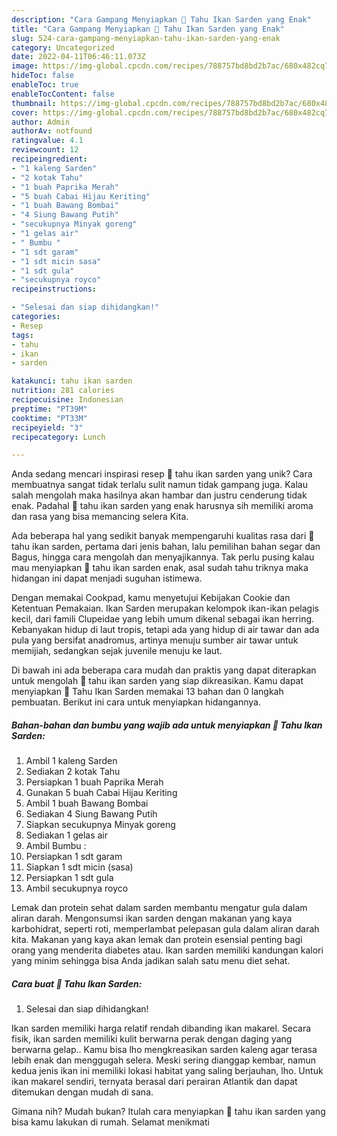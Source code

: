 ```yaml
---
description: "Cara Gampang Menyiapkan 💐 Tahu Ikan Sarden yang Enak"
title: "Cara Gampang Menyiapkan 💐 Tahu Ikan Sarden yang Enak"
slug: 524-cara-gampang-menyiapkan-tahu-ikan-sarden-yang-enak
category: Uncategorized
date: 2022-04-11T06:46:11.073Z
image: https://img-global.cpcdn.com/recipes/788757bd8bd2b7ac/680x482cq70/tahu-ikan-sarden-foto-resep-utama.jpg
hideToc: false
enableToc: true
enableTocContent: false
thumbnail: https://img-global.cpcdn.com/recipes/788757bd8bd2b7ac/680x482cq70/tahu-ikan-sarden-foto-resep-utama.jpg
cover: https://img-global.cpcdn.com/recipes/788757bd8bd2b7ac/680x482cq70/tahu-ikan-sarden-foto-resep-utama.jpg
author: Admin
authorAv: notfound
ratingvalue: 4.1
reviewcount: 12
recipeingredient:
- "1 kaleng Sarden"
- "2 kotak Tahu"
- "1 buah Paprika Merah"
- "5 buah Cabai Hijau Keriting"
- "1 buah Bawang Bombai"
- "4 Siung Bawang Putih"
- "secukupnya Minyak goreng"
- "1 gelas air"
- " Bumbu "
- "1 sdt garam"
- "1 sdt micin sasa"
- "1 sdt gula"
- "secukupnya royco"
recipeinstructions:

- "Selesai dan siap dihidangkan!"
categories:
- Resep
tags:
- tahu
- ikan
- sarden

katakunci: tahu ikan sarden 
nutrition: 281 calories
recipecuisine: Indonesian
preptime: "PT39M"
cooktime: "PT33M"
recipeyield: "3"
recipecategory: Lunch

---
```





Anda sedang mencari inspirasi resep 💐 tahu ikan sarden yang unik? Cara membuatnya sangat tidak terlalu sulit namun tidak gampang juga. Kalau salah mengolah maka hasilnya akan hambar dan justru cenderung tidak enak. Padahal 💐 tahu ikan sarden yang enak harusnya sih memiliki aroma dan rasa yang bisa memancing selera Kita.





Ada beberapa hal yang sedikit banyak mempengaruhi kualitas rasa dari 💐 tahu ikan sarden, pertama dari jenis bahan, lalu pemilihan bahan segar dan Bagus, hingga cara mengolah dan menyajikannya. Tak perlu pusing kalau mau menyiapkan 💐 tahu ikan sarden enak,      asal sudah tahu triknya maka hidangan ini dapat menjadi suguhan istimewa.














Dengan memakai Cookpad, kamu menyetujui Kebijakan Cookie dan Ketentuan Pemakaian. Ikan Sarden merupakan kelompok ikan-ikan pelagis kecil, dari famili Clupeidae yang lebih umum dikenal sebagai ikan herring. Kebanyakan hidup di laut tropis, tetapi ada yang hidup di air tawar dan ada pula yang bersifat anadromus, artinya menuju sumber air tawar untuk memijiah, sedangkan sejak juvenile menuju ke laut.






Di bawah ini ada beberapa cara mudah dan praktis yang dapat diterapkan untuk mengolah 💐 tahu ikan sarden yang siap dikreasikan. Kamu dapat menyiapkan 💐 Tahu Ikan Sarden memakai 13 bahan dan 0 langkah pembuatan. Berikut ini cara untuk menyiapkan hidangannya.

<!--inarticleads1-->

##### Bahan-bahan dan bumbu yang wajib ada untuk menyiapkan 💐 Tahu Ikan Sarden:

1. Ambil 1 kaleng Sarden
1. Sediakan 2 kotak Tahu
1. Persiapkan 1 buah Paprika Merah
1. Gunakan 5 buah Cabai Hijau Keriting
1. Ambil 1 buah Bawang Bombai
1. Sediakan 4 Siung Bawang Putih
1. Siapkan secukupnya Minyak goreng
1. Sediakan 1 gelas air
1. Ambil  Bumbu :
1. Persiapkan 1 sdt garam
1. Siapkan 1 sdt micin (sasa)
1. Persiapkan 1 sdt gula
1. Ambil secukupnya royco


Lemak dan protein sehat dalam sarden membantu mengatur gula dalam aliran darah. Mengonsumsi ikan sarden dengan makanan yang kaya karbohidrat, seperti roti, memperlambat pelepasan gula dalam aliran darah kita. Makanan yang kaya akan lemak dan protein esensial penting bagi orang yang menderita diabetes atau. Ikan sarden memiliki kandungan kalori yang minim sehingga bisa Anda jadikan salah satu menu diet sehat. 

<!--inarticleads2-->

##### Cara buat 💐 Tahu Ikan Sarden:


1. Selesai dan siap dihidangkan!

Ikan sarden memiliki harga relatif rendah dibanding ikan makarel. Secara fisik, ikan sarden memiliki kulit berwarna perak dengan daging yang berwarna gelap.. Kamu bisa lho mengkreasikan sarden kaleng agar terasa lebih enak dan menggugah selera. Meski sering dianggap kembar, namun kedua jenis ikan ini memiliki lokasi habitat yang saling berjauhan, lho. Untuk ikan makarel sendiri, ternyata berasal dari perairan Atlantik dan dapat ditemukan dengan mudah di sana. 

Gimana nih? Mudah bukan? Itulah cara menyiapkan 💐 tahu ikan sarden yang bisa kamu lakukan di rumah. Selamat menikmati
